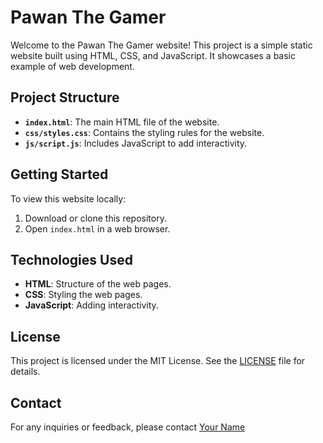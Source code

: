 # Pawan The Gamer

Welcome to the Pawan The Gamer website! This project is a simple static website built using HTML, CSS, and JavaScript. It showcases a basic example of web development.

## Project Structure


- **`index.html`**: The main HTML file of the website.
- **`css/styles.css`**: Contains the styling rules for the website.
- **`js/script.js`**: Includes JavaScript to add interactivity.

## Getting Started

To view this website locally:

1. Download or clone this repository.
2. Open `index.html` in a web browser.

## Technologies Used

- **HTML**: Structure of the web pages.
- **CSS**: Styling the web pages.
- **JavaScript**: Adding interactivity.

## License

This project is licensed under the MIT License. See the [LICENSE](LICENSE) file for details.

## Contact

For any inquiries or feedback, please contact [Your Name](https://t.me/Saitama_AU)
